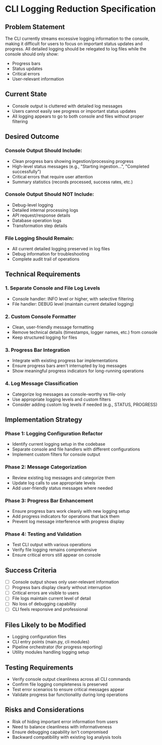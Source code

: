 # CLI Logging Reduction Specification

## Problem Statement

The CLI currently streams excessive logging information to the console, making it difficult for users to focus on important status updates and progress. All detailed logging should be relegated to log files while the console should only show:
- Progress bars
- Status updates  
- Critical errors
- User-relevant information

## Current State

- Console output is cluttered with detailed log messages
- Users cannot easily see progress or important status updates
- All logging appears to go to both console and files without proper filtering

## Desired Outcome

### Console Output Should Include:
- Clean progress bars showing ingestion/processing progress
- High-level status messages (e.g., "Starting ingestion...", "Completed successfully")
- Critical errors that require user attention
- Summary statistics (records processed, success rates, etc.)

### Console Output Should NOT Include:
- Debug-level logging
- Detailed internal processing logs
- API request/response details
- Database operation logs
- Transformation step details

### File Logging Should Remain:
- All current detailed logging preserved in log files
- Debug information for troubleshooting
- Complete audit trail of operations

## Technical Requirements

### 1. Separate Console and File Log Levels
- Console handler: INFO level or higher, with selective filtering
- File handler: DEBUG level (maintain current detailed logging)

### 2. Custom Console Formatter
- Clean, user-friendly message formatting
- Remove technical details (timestamps, logger names, etc.) from console
- Keep structured logging for files

### 3. Progress Bar Integration  
- Integrate with existing progress bar implementations
- Ensure progress bars aren't interrupted by log messages
- Show meaningful progress indicators for long-running operations

### 4. Log Message Classification
- Categorize log messages as console-worthy vs file-only
- Use appropriate logging levels and custom filters
- Consider adding custom log levels if needed (e.g., STATUS, PROGRESS)

## Implementation Strategy

### Phase 1: Logging Configuration Refactor
- Identify current logging setup in the codebase
- Separate console and file handlers with different configurations
- Implement custom filters for console output

### Phase 2: Message Categorization
- Review existing log messages and categorize them
- Update log calls to use appropriate levels
- Add user-friendly status messages where needed

### Phase 3: Progress Bar Enhancement
- Ensure progress bars work cleanly with new logging setup
- Add progress indicators for operations that lack them
- Prevent log message interference with progress display

### Phase 4: Testing and Validation
- Test CLI output with various operations
- Verify file logging remains comprehensive
- Ensure critical errors still appear on console

## Success Criteria

- [ ] Console output shows only user-relevant information
- [ ] Progress bars display clearly without interruption
- [ ] Critical errors are visible to users
- [ ] File logs maintain current level of detail
- [ ] No loss of debugging capability
- [ ] CLI feels responsive and professional

## Files Likely to be Modified

- Logging configuration files
- CLI entry points (main.py, cli modules)
- Pipeline orchestrator (for progress reporting)
- Utility modules handling logging setup

## Testing Requirements

- Verify console output cleanliness across all CLI commands
- Confirm file logging completeness is preserved
- Test error scenarios to ensure critical messages appear
- Validate progress bar functionality during long operations

## Risks and Considerations

- Risk of hiding important error information from users
- Need to balance cleanliness with informativeness
- Ensure debugging capability isn't compromised
- Backward compatibility with existing log analysis tools